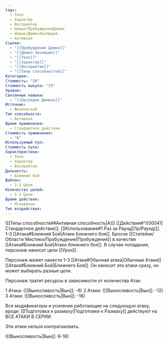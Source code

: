 ```yaml
---
tags:
  - Тело
  - Характер
  - Восприятие
  - Навык/ПробуждениеДемон
  - Навык/ДемонЭволюция
  - Активная
Ссылки:
  - "[[Пробуждение Демон]]"
  - "[[Демон Эволюция]]"
  - "[[Тело]]"
  - "[[Характер]]"
  - "[[Восприятие]]"
  - "[[Типы способностей]]"
Категория: 
Стоимость: "20"
Стоимость выкупа: "25"
Уровни: 
Связанные навыки:
  - "[[Наследие Демона]]"
Источник:
  - Физический
Тип способности:
  - Активная
Время применения:
  - Стандартное действие
Стоимость применения:
  - "6"
Используемый пул: 
Стоимость пула: 
Характеристики:
  - Тело
  - Характер
  - Восприятие
Дальность:
  - Ближний бой
Шаблон:
  - 1-3 Цели
Количество целей:
  - 1-3 Цели
Время действия:
  - Мгновенно
Тип воздействия:
---
```


([[Типы способностей#Активная способность|А]]) [[Действия#^030041|Стандартное действие]]. [[Использование#1 Раз за Раунд|(1р/Раунд)]]. 1-3 [[Атака#Ближний Бой|Атаки Ближнего боя]]. Бросок [[Статейки/Области Мистики/Пробуждение|Пробуждения]] в качестве [[Атака#Ближний Бой|Атаки ближнего боя]]. В случае попадания, персонаж наносит цели [[Урон]].

Персонаж может нанести 1-3 [[Атака#Обычная атака|Обычные Атаки]] [[Атака#Ближний Бой|Ближнего Боя]]. Он наносит эти атаки сразу, но может выбирать разные цели. 

Персонаж тратит ресурсы в зависимости от количества Атак:

1 Атака: ([[Выносливость|Вын]]: -6)
2 Атаки: ([[Выносливость|Вын]]: -12)
3 Атаки: ([[Выносливость|Вын]]: -16)

Все модификаторы и усиления работающие на следующую атаку, вроде: [[Подготовка к размаху|Подготовки к Размаху]] действуют на ВСЕ АТАКИ В СЕРИИ. 

Эти атаки нельзя контратаковать. 

([[Выносливость|Вын]]: 6-16)